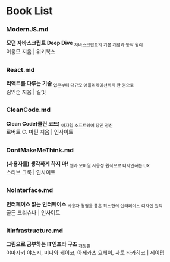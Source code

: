 # Book List
### ModernJS.md  
**모던 자바스크립트 Deep Dive** <sub>자바스크립트의 기본 개념과 동작 원리</sub>  
이웅모 지음 | 위키북스  

##

### React.md  
**리액트를 다루는 기술** <sub>입문부터 대규모 애플리케이션까지 한 권으로</sub>  
김민준 지음 | 길벗  

##

### CleanCode.md 
**Clean Code(클린 코드)** <sub>애자일 소프트웨어 장인 정신</sub>   
로버트 C. 마틴 지음 | 인사이트

##

### DontMakeMeThink.md
**(사용자를) 생각하게 하지 마!** <sub>웹과 모바일 사용성 원칙으로 디자인하는 UX</sub>  
스티브 크룩 | 인사이트  

##

### NoInterface.md
**인터페이스 없는 인터페이스** <sub>사용자 경험을 품은 최소한의 인터페이스 디자인 원칙</sub>  
골든 크리슈나 | 인사이트

##

### ItInfrastructure.md
**그림으로 공부하는 IT인프라 구조** <sub>개정판</sub>  
야마자키 야스시, 미나와 케이코, 아제카츠 요헤이, 사토 타카히코 | 제이펍  

##

